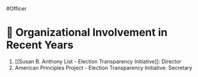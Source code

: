 #Officer 
# 💼 Organizational Involvement in Recent Years

1. [[Susan B. Anthony List - Election Transparency Initiative]]: Director
2. American Principles Project - Election Transparency Initiative: Secretary 


